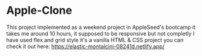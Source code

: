 # Apple-Clone
This project implemented as a weekend project in AppleSeed's bootcamp 
it takes me around 10 hours, it supposed to be responsive but not completly 
I have used flex and grid style 
it's a vanilla HTML & CSS project 
 you can check it out here: https://elastic-montalcini-08241d.netlify.app/
